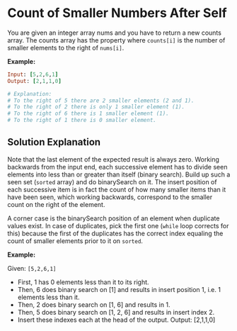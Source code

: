 # Count of Smaller Numbers After Self

You are given an integer array nums and you have to return a new counts array. The counts array has the property where `counts[i]` is the number of smaller elements to the right of `nums[i]`.

**Example:**

```ruby
Input: [5,2,6,1]
Output: [2,1,1,0] 

# Explanation:
# To the right of 5 there are 2 smaller elements (2 and 1).
# To the right of 2 there is only 1 smaller element (1).
# To the right of 6 there is 1 smaller element (1).
# To the right of 1 there is 0 smaller element.
```

## Solution Explanation

Note that the last element of the expected result is always zero. Working backwards from the input end, each successive element has to divide seen elements into less than or greater than itself (binary search). Build up such a seen set (`sorted` array) and do binarySearch on it. The insert position of each successive item is in fact the count of how many smaller items than it have been seen, which working backwards, correspond to the smaller count on the right of the element.

A corner case is the binarySearch position of an element when duplicate values exist. In case of duplicates, pick the first one (`while` loop corrects for this) because the first of the duplicates has the correct index equaling the count of smaller elements prior to it on `sorted`.

**Example:**

Given: `[5,2,6,1]`
* First, 1 has 0 elements less than it to its right.
* Then, 6 does binary search on [1] and results in insert position 1, i.e. 1 elements less than it.
* Then, 2 does binary search on [1, 6] and results in 1.
* Then, 5 does binary search on [1, 2, 6] and results in insert index 2.
* Insert these indexes each at the head of the output.
Output: [2,1,1,0]